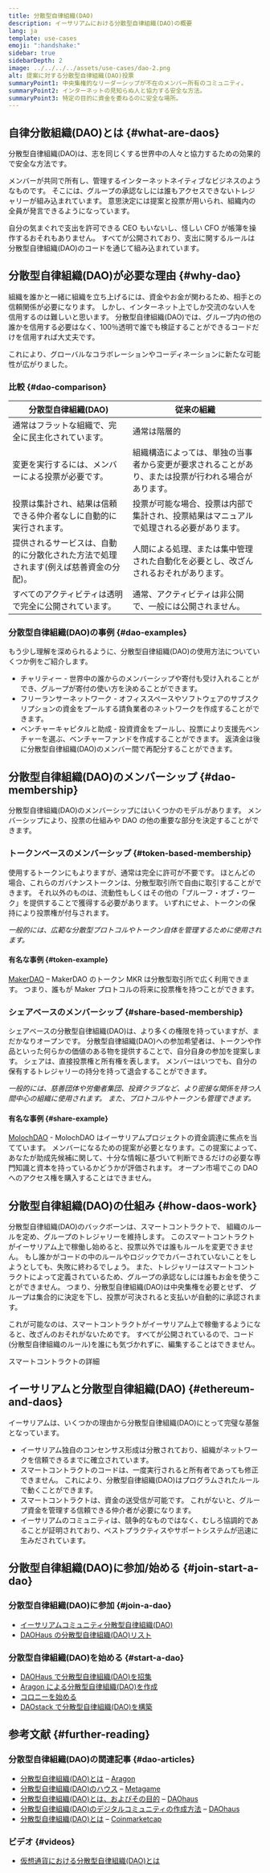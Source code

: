 ```yaml
---
title: 分散型自律組織(DAO)
description: イーサリアムにおける分散型自律組織(DAO)の概要
lang: ja
template: use-cases
emoji: ":handshake:"
sidebar: true
sidebarDepth: 2
image: ../../../../assets/use-cases/dao-2.png
alt: 提案に対する分散型自律組織(DAO)投票
summaryPoint1: 中央集権的なリーダーシップが不在のメンバー所有のコミュニティ。
summaryPoint2: インターネットの見知らぬ人と協力する安全な方法。
summaryPoint3: 特定の目的に資金を委ねるのに安全な場所。
---
```


## 自律分散組織(DAO)とは {#what-are-daos}

分散型自律組織(DAO)は、志を同じくする世界中の人々と協力するための効果的で安全な方法です。

メンバーが共同で所有し、管理するインターネットネイティブなビジネスのようなものです。 そこには、グループの承認なしには誰もアクセスできないトレジャリーが組み込まれています。 意思決定には提案と投票が用いられ、組織内の全員が発言できるようになっています。

自分の気まぐれで支出を許可できる CEO もいないし、怪しい CFO が帳簿を操作するおそれもありません。 すべてが公開されており、支出に関するルールは分散型自律組織(DAO)のコードを通じて組み込まれています。

## 分散型自律組織(DAO)が必要な理由 {#why-dao}

組織を誰かと一緒に組織を立ち上げるには、資金やお金が関わるため、相手との信頼関係が必要になります。 しかし、インターネット上でしか交流のない人を信用するのは難しいと思います。 分散型自律組織(DAO)では、グループ内の他の誰かを信用する必要はなく、100％透明で誰でも検証することができるコードだけを信用すれば大丈夫です。

これにより、グローバルなコラボレーションやコーディネーションに新たな可能性が広がりました。

### 比較 {#dao-comparison}

| 分散型自律組織(DAO)                                                                  | 従来の組織                                                                                           |
| ------------------------------------------------------------------------------------ | ---------------------------------------------------------------------------------------------------- |
| 通常はフラットな組織で、完全に民主化されています。                                   | 通常は階層的                                                                                         |
| 変更を実行するには、メンバーによる投票が必要です。                                   | 組織構造によっては、単独の当事者から変更が要求されることがあり、または投票が行われる場合があります。 |
| 投票は集計され、結果は信頼できる仲介者なしに自動的に実行されます。                   | 投票が可能な場合、投票は内部で集計され、投票結果はマニュアルで処理される必要があります。             |
| 提供されるサービスは、自動的に分散化された方法で処理されます(例えば慈善資金の分配)。 | 人間による処理、または集中管理された自動化を必要とし、改ざんされるおそれがあります。                 |
| すべてのアクティビティは透明で完全に公開されています。                               | 通常、アクティビティは非公開で、一般には公開されません。                                             |

### 分散型自律組織(DAO)の事例 {#dao-examples}

もう少し理解を深められるように、分散型自律組織(DAO)の使用方法についていくつか例をご紹介します。

- チャリティー - 世界中の誰からのメンバーシップや寄付も受け入れることができ、グループが寄付の使い方を決めることができます。
- フリーランサーネットワーク - オフィススペースやソフトウェアのサブスクリプションの資金をプールする請負業者のネットワークを作成することができます。
- ベンチャーキャピタルと助成 - 投資資金をプールし、投票により支援先ベンチャーを選ぶ、ベンチャーファンドを作成することができます。 返済金は後に分散型自律組織(DAO)のメンバー間で再配分することができます。

## 分散型自律組織(DAO)のメンバーシップ {#dao-membership}

分散型自律組織(DAO)のメンバーシップにはいくつかのモデルがあります。 メンバーシップにより、投票の仕組みや DAO の他の重要な部分を決定することができます。

### トークンベースのメンバーシップ {#token-based-membership}

使用するトークンにもよりますが、通常は完全に許可が不要です。 ほとんどの場合、これらのガバナンストークンは、分散型取引所で自由に取引することができます。 それ以外のものは、流動性もしくはその他の「プルーフ・オブ・ワーク」を提供することで獲得する必要があります。 いずれにせよ、トークンの保持により投票権が付与されます。

_一般的には、広範な分散型プロトコルやトークン自体を管理するために使用されます。_

#### 有名な事例 {#token-example}

[MakerDAO](https://makerdao.com) – MakerDAO のトークン MKR は分散型取引所で広く利用できます。 つまり、誰もが Maker プロトコルの将来に投票権を持つことができます。

### シェアベースのメンバーシップ {#share-based-membership}

シェアベースの分散型自律組織(DAO)は、より多くの権限を持っていますが、まだかなりオープンです。 分散型自律組織(DAO)への参加希望者は、トークンや作品といった何らかの価値のある物を提供することで、自分自身の参加を提案します。 シェアは、直接投票権と所有権を表します。 メンバーはいつでも、自分の保有するトレジャリーの持分を持って退会することができます。

_一般的には、慈善団体や労働者集団、投資クラブなど、より密接な関係を持つ人間中心の組織に使用されます。 また、プロトコルやトークンも管理できます。_

#### 有名な事例 {#share-example}

[MolochDAO](http://molochdao.com/) - MolochDAO はイーサリアムプロジェクトの資金調達に焦点を当てています。 メンバーになるための提案が必要となります。この提案によって、あなたが助成先候補に関して、十分な情報に基づいて判断できるだけの必要な専門知識と資本を持っているかどうかが評価されます。 オープン市場でこの DAO へのアクセス権を購入することはできません。

## 分散型自律組織(DAO)の仕組み {#how-daos-work}

分散型自律組織(DAO)のバックボーンは、スマートコントラクトで、 組織のルールを定め、グループのトレジャリーを維持します。 このスマートコントラクトがイーサリアム上で稼働し始めると、投票以外では誰もルールを変更できません。 もし誰かがコードの中のルールやロジックでカバーされていないことをしようとしても、失敗に終わるでしょう。 また、トレジャリーはスマートコントラクトによって定義されているため、グループの承認なしには誰もお金を使うことができません。 つまり、分散型自律組織(DAO)は中央集権を必要とせず、 グループは集合的に決定を下し、投票が可決されると支払いが自動的に承認されます。

これが可能なのは、スマートコントラクトがイーサリアム上で稼働するようになると、改ざんのおそれがないためです。 すべてが公開されているので、コード(分散型自律組織のルール)を誰にも気づかれずに、編集することはできません。

<DocLink to="/smart-contracts/">
  スマートコントラクトの詳細
</DocLink>

## イーサリアムと分散型自律組織(DAO) {#ethereum-and-daos}

イーサリアムは、いくつかの理由から分散型自律組織(DAO)にとって完璧な基盤となっています。

- イーサリアム独自のコンセンサス形成は分散されており、組織がネットワークを信頼できるまでに確立されています。
- スマートコントラクトのコードは、一度実行されると所有者であっても修正できません。 これにより、分散型自律組織(DAO)はプログラムされたルールで動くことができます。
- スマートコントラクトは、資金の送受信が可能です。 これがないと、グループ資金を管理する信頼できる仲介者が必要になります。
- イーサリアムのコミュニティは、競争的なものではなく、むしろ協調的であることが証明されており、ベストプラクティスやサポートシステムが迅速に生みだされています。

## 分散型自律組織(DAO)に参加/始める {#join-start-a-dao}

### 分散型自律組織(DAO)に参加 {#join-a-dao}

- [イーサリアムコミュニティ分散型自律組織(DAO)](/community/get-involved/#decentralized-autonomous-organizations-daos)
- [DAOHaus の分散型自律組織(DAO)リスト](https://app.daohaus.club/explore)

### 分散型自律組織(DAO)を始める {#start-a-dao}

- [DAOHaus で分散型自律組織(DAO)を招集](https://app.daohaus.club/summon)
- [Aragon による分散型自律組織(DAO)を作成](https://aragon.org/product)
- [コロニーを始める](https://colony.io/)
- [DAOstack で分散型自律組織(DAO)を構築](https://daostack.io/)

## 参考文献 {#further-reading}

### 分散型自律組織(DAO)の関連記事 {#dao-articles}

- [分散型自律組織(DAO)とは](https://aragon.org/dao) – [Aragon](https://aragon.org/)
- [分散型自律組織(DAO)のハウス](https://wiki.metagame.wtf/docs/great-houses/house-of-daos) – [Metagame](https://wiki.metagame.wtf/)
- [分散型自律組織(DAO)とは、およびその目的](https://daohaus.substack.com/p/-what-is-a-dao-and-what-is-it-for) – [DAOhaus](https://daohaus.club/)
- [分散型自律組織(DAO)のデジタルコミュニティの作成方法](https://daohaus.substack.com/p/four-and-a-half-steps-to-start-a) – [DAOhaus](https://daohaus.club/)
- [分散型自律組織(DAO)とは](https://coinmarketcap.com/alexandria/article/what-is-a-dao) – [Coinmarketcap](https://coinmarketcap.com)

### ビデオ {#videos}

- [仮想通貨における分散型自律組織(DAO)とは](https://youtu.be/KHm0uUPqmVE)
